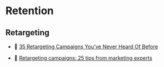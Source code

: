 # Retention

## Retargeting

- 📖 [35 Retargeting Campaigns You’ve Never Heard Of Before](https://klientboost.com/retargeting/retargeting/)

- 📖 [Retargeting campaigns: 25 tips from marketing experts](https://blog.rebrandly.com/retargeting-campaigns/)
